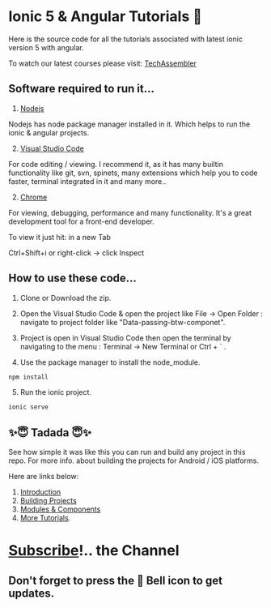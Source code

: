 # Ionic 5 & Angular Tutorials 🤘

Here is the source code for all the tutorials associated with latest ionic version 5 with angular.

To watch our latest courses please visit:
[TechAssembler](https://www.youtube.com/channel/UC1N8wlsT71TyWOFq4y-4V6Q) 

## Software required to run it...

1. [Nodejs](https://nodejs.org/en/)

Nodejs has node package manager installed in it. Which helps to run the ionic & angular projects.

2. [Visual Studio Code](https://code.visualstudio.com/)

For code editing / viewing. I recommend it, as it has many builtin functionality like git, svn, spinets, many extensions which help you to code faster, terminal integrated in it and many more..


2. [Chrome](https://www.google.com/chrome/)

For viewing, debugging, performance and many functionality.
It's a great development tool for a front-end developer.

To view it just hit: in a new Tab

Ctrl+Shift+i or right-click -> click Inspect


## How to use these code...

 1. Clone or Download the zip.

 2. Open the Visual Studio Code & open the project like File -> Open Folder : navigate to project folder like "Data-passing-btw-componet".

 3. Project is open in Visual Studio Code then open the terminal by navigating to the menu :
 Terminal -> New Terminal or Ctrl + ` .

4. Use the package manager to install the node_module.

```cmd
npm install
```
5. Run the ionic project.
```cmd
ionic serve
```

## ✨😇 Tadada 😇✨

See how simple it was like this you can run and build any project in this repo. For more info. about building the projects for Android / iOS platforms.

 Here are links below:

1. [Introduction](https://www.youtube.com/watch?v=Of6DXZ3-yDQ)
2. [Building Projects](https://www.youtube.com/watch?v=S8owTF2nSGw&t=3s)
3. [Modules & Components](https://www.youtube.com/watch?v=ifzr5cCsrfA)
4. [More Tutorials](https://www.youtube.com/watch?v=Of6DXZ3-yDQ&list=PLeEImLH0g06Degx9g6A_MnJbfHLKKwKj8).

# [Subscribe](https://www.youtube.com/channel/UC1N8wlsT71TyWOFq4y-4V6Q)!.. the Channel
## Don't forget to press the 🔔 Bell icon to get updates.
